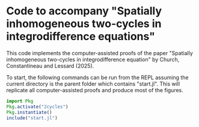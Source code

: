 # Code to accompany "Spatially inhomogeneous two-cycles in integrodifference equations"
This code implements the computer-assisted proofs of the paper "Spatially inhomogeneous two-cycles in integrodifference equation" by Church, Constantineau and Lessard (2025).

To start, the following commands can be run from the REPL assuming the current directory is the parent folder which contains "start.jl". This will replicate all computer-assisted proofs and produce most of the figures.
```julia
import Pkg
Pkg.activate("2cycles")
Pkg.instantiate()
include("start.jl")
```
